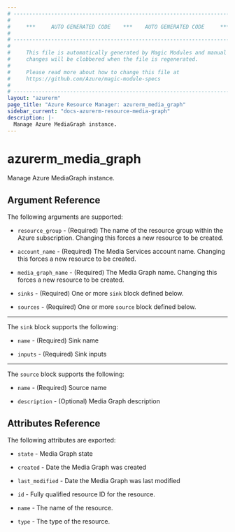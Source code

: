 ```yaml
---
# ----------------------------------------------------------------------------
#
#     ***     AUTO GENERATED CODE    ***    AUTO GENERATED CODE     ***
#
# ----------------------------------------------------------------------------
#
#     This file is automatically generated by Magic Modules and manual
#     changes will be clobbered when the file is regenerated.
#
#     Please read more about how to change this file at
#     https://github.com/Azure/magic-module-specs
#
# ----------------------------------------------------------------------------
layout: "azurerm"
page_title: "Azure Resource Manager: azurerm_media_graph"
sidebar_current: "docs-azurerm-resource-media-graph"
description: |-
  Manage Azure MediaGraph instance.
---
```


# azurerm_media_graph

Manage Azure MediaGraph instance.


## Argument Reference

The following arguments are supported:

* `resource_group` - (Required) The name of the resource group within the Azure subscription. Changing this forces a new resource to be created.

* `account_name` - (Required) The Media Services account name. Changing this forces a new resource to be created.

* `media_graph_name` - (Required) The Media Graph name. Changing this forces a new resource to be created.

* `sinks` - (Required) One or more `sink` block defined below.

* `sources` - (Required) One or more `source` block defined below.

---

The `sink` block supports the following:

* `name` - (Required) Sink name

* `inputs` - (Required) Sink inputs

---

The `source` block supports the following:

* `name` - (Required) Source name

* `description` - (Optional) Media Graph  description

## Attributes Reference

The following attributes are exported:

* `state` - Media Graph state

* `created` - Date the Media Graph was created

* `last_modified` - Date the Media Graph was last modified

* `id` - Fully qualified resource ID for the resource.

* `name` - The name of the resource.

* `type` - The type of the resource.

